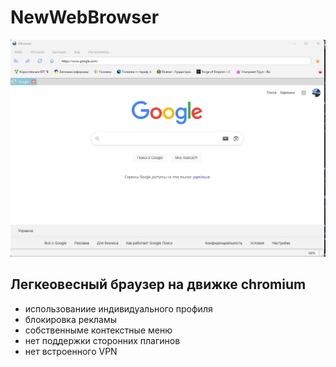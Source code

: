 # NewWebBrowser
![image](https://github.com/Ollegra/NewWebBrowser/blob/main/screenshot.png)
## Легкеовесный браузер на движке chromium
 - использованиие индивидуального профиля
 - блокировка рекламы
 - собственныме контекстные меню
 - нет поддержки сторонних плагинов
 - нет встроенного VPN
